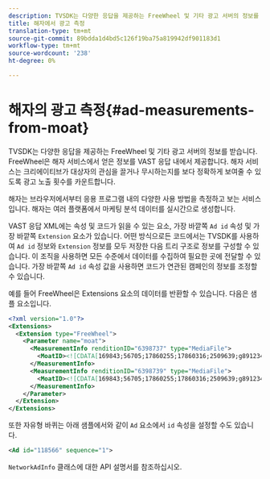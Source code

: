 ```yaml
---
description: TVSDK는 다양한 응답을 제공하는 FreeWheel 및 기타 광고 서버의 정보를 받습니다. FreeWheel은 해자 서비스에서 얻은 정보를 VAST 응답 내에서 제공합니다. 해자 서비스는 크리에이티브가 대상자의 관심을 끌거나 무시하는지를 보다 정확하게 보여줄 수 있도록 광고 노출 횟수를 카운트합니다.
title: 해자에서 광고 측정
translation-type: tm+mt
source-git-commit: 89bdda1d4bd5c126f19ba75a819942df901183d1
workflow-type: tm+mt
source-wordcount: '238'
ht-degree: 0%

---
```



# 해자의 광고 측정{#ad-measurements-from-moat}

TVSDK는 다양한 응답을 제공하는 FreeWheel 및 기타 광고 서버의 정보를 받습니다. FreeWheel은 해자 서비스에서 얻은 정보를 VAST 응답 내에서 제공합니다. 해자 서비스는 크리에이티브가 대상자의 관심을 끌거나 무시하는지를 보다 정확하게 보여줄 수 있도록 광고 노출 횟수를 카운트합니다.

해자는 브라우저에서부터 응용 프로그램 내의 다양한 사용 방법을 측정하고 보는 서비스입니다. 해자는 여러 플랫폼에서 마케팅 분석 데이터를 실시간으로 생성합니다.

VAST 응답 XML에는 속성 및 코드가 읽을 수 있는 요소, 가장 바깥쪽 `Ad id` 속성 및 가장 바깥쪽 `Extension` 요소가 있습니다. 어떤 방식으로든 코드에서는 TVSDK를 사용하여 `Ad id` 정보와 `Extension` 정보를 모두 저장한 다음 트리 구조로 정보를 구성할 수 있습니다. 이 조직을 사용하면 모든 수준에서 데이터를 수집하여 필요한 곳에 전달할 수 있습니다. 가장 바깥쪽 `Ad id` 속성 값을 사용하면 코드가 연관된 캠페인의 정보를 조정할 수 있습니다.

예를 들어 FreeWheel은 Extensions 요소의 데이터를 반환할 수 있습니다. 다음은 샘플 요소입니다.

```xml
<?xml version="1.0"?> 
<Extensions> 
  <Extension type="FreeWheel"> 
    <Parameter name="moat"> 
      <MeasurementInfo renditionID="6398737" type="MediaFile"> 
        <MoatID><![CDATA[169843;56705;17860255;17860316;2509639;g8912342;103311138;g436558;530633]]></MoatID> 
      </MeasurementInfo> 
      <MeasurementInfo renditionID="6398739" type="MediaFile"> 
        <MoatID><![CDATA[169843;56705;17860255;17860316;2509639;g8912342;103311138;g436558;530633]]></MoatID> 
      </MeasurementInfo> 
    </Parameter> 
  </Extension> 
</Extensions> 
```

또한 자유형 바퀴는 아래 샘플에서와 같이 `Ad` 요소에서 `id` 속성을 설정할 수도 있습니다.

```xml
<Ad id="118566" sequence="1">
```

`NetworkAdInfo` 클래스에 대한 API 설명서를 참조하십시오.

